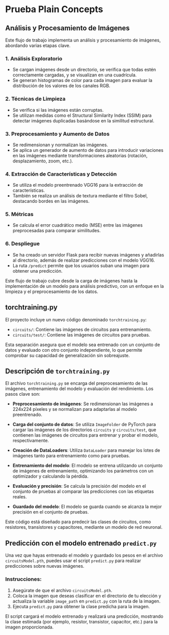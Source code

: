 # Prueba Plain Concepts

## Análisis y Procesamiento de Imágenes

Este flujo de trabajo implementa un análisis y procesamiento de imágenes, abordando varias etapas clave.

### 1. Análisis Exploratorio

- Se cargan imágenes desde un directorio, se verifica que todas estén correctamente cargadas, y se visualizan en una cuadrícula.
- Se generan histogramas de color para cada imagen para evaluar la distribución de los valores de los canales RGB.

###  2. Técnicas de Limpieza

- Se verifica si las imágenes están corruptas.
- Se utilizan medidas como el Structural Similarity Index (SSIM) para detectar imágenes duplicadas basándose en la similitud estructural.

###  3. Preprocesamiento y Aumento de Datos

- Se redimensionan y normalizan las imágenes.
- Se aplica un generador de aumento de datos para introducir variaciones en las imágenes mediante transformaciones aleatorias (rotación, desplazamiento, zoom, etc.).

###  4. Extracción de Características y Detección

- Se utiliza el modelo preentrenado VGG16 para la extracción de características.
- También se realiza un análisis de textura mediante el filtro Sobel, destacando bordes en las imágenes.

###  5. Métricas

- Se calcula el error cuadrático medio (MSE) entre las imágenes preprocesadas para comparar similitudes.

###  6. Despliegue

- Se ha creado un servidor Flask para recibir nuevas imágenes y añadirlas al directorio, además de realizar predicciones con el modelo VGG16.
- La ruta `/predict` permite que los usuarios suban una imagen para obtener una predicción.

Este flujo de trabajo cubre desde la carga de imágenes hasta la implementación de un modelo para análisis predictivo, con un enfoque en la limpieza y el preprocesamiento de los datos.


## torchtraining.py

El proyecto incluye un nuevo código denominado `torchtraining.py`:

- `circuits/`: Contiene las imágenes de circuitos para entrenamiento.
- `circuits/test/`: Contiene las imágenes de circuitos para pruebas.

Esta separación asegura que el modelo sea entrenado con un conjunto de datos y evaluado con otro conjunto independiente, lo que permite comprobar su capacidad de generalización sin sobreajuste.

## Descripción de `torchtraining.py`

El archivo `torchtraining.py` se encarga del preprocesamiento de las imágenes, entrenamiento del modelo y evaluación del rendimiento. Los pasos clave son:

- **Preprocesamiento de imágenes**: Se redimensionan las imágenes a 224x224 píxeles y se normalizan para adaptarlas al modelo preentrenado.
  
- **Carga del conjunto de datos**: Se utiliza `ImageFolder` de PyTorch para cargar las imágenes de los directorios `circuits` y `circuits/test`, que contienen las imágenes de circuitos para entrenar y probar el modelo, respectivamente.

- **Creación de DataLoaders**: Utiliza `DataLoader` para manejar los lotes de imágenes tanto para entrenamiento como para pruebas.

- **Entrenamiento del modelo**: El modelo se entrena utilizando un conjunto de imágenes de entrenamiento, optimizando los parámetros con un optimizador y calculando la pérdida.

- **Evaluación y precisión**: Se calcula la precisión del modelo en el conjunto de pruebas al comparar las predicciones con las etiquetas reales.

- **Guardado del modelo**: El modelo se guarda cuando se alcanza la mejor precisión en el conjunto de pruebas.

Este código está diseñado para predecir las clases de circuitos, como resistores, transistores y capacitores, mediante un modelo de red neuronal.


## Predicción con el modelo entrenado `predict.py`

Una vez que hayas entrenado el modelo y guardado los pesos en el archivo `circuitsModel.pth`, puedes usar el script `predict.py` para realizar predicciones sobre nuevas imágenes.

### Instrucciones:
1. Asegúrate de que el archivo `circuitsModel.pth`.
2. Coloca la imagen que deseas clasificar en el directorio de tu elección y actualiza la variable `image_path` en `predict.py` con la ruta de la imagen.
3. Ejecuta `predict.py` para obtener la clase predicha para la imagen.

El script cargará el modelo entrenado y realizará una predicción, mostrando la clase estimada (por ejemplo, resistor, transistor, capacitor, etc.) para la imagen proporcionada.

